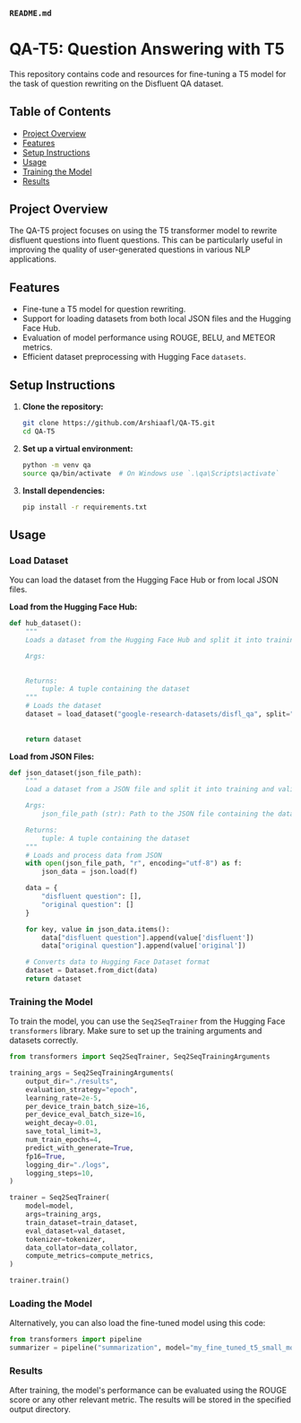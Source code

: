 ### `README.md`


# QA-T5: Question Answering with T5

This repository contains code and resources for fine-tuning a T5 model for the task of question rewriting on the Disfluent QA dataset.

## Table of Contents

- [Project Overview](#project-overview)
- [Features](#features)
- [Setup Instructions](#setup-instructions)
- [Usage](#usage)
- [Training the Model](#training-the-model)
- [Results](#results)


## Project Overview

The QA-T5 project focuses on using the T5 transformer model to rewrite disfluent questions into fluent questions. This can be particularly useful in improving the quality of user-generated questions in various NLP applications.

## Features

- Fine-tune a T5 model for question rewriting.
- Support for loading datasets from both local JSON files and the Hugging Face Hub.
- Evaluation of model performance using ROUGE, BELU, and METEOR metrics.
- Efficient dataset preprocessing with Hugging Face `datasets`.

## Setup Instructions

1. **Clone the repository:**

   ```bash
   git clone https://github.com/Arshiaafl/QA-T5.git
   cd QA-T5
   ```

2. **Set up a virtual environment:**

   ```bash
   python -m venv qa
   source qa/bin/activate  # On Windows use `.\qa\Scripts\activate`
   ```

3. **Install dependencies:**

   ```bash
   pip install -r requirements.txt
   ```


## Usage

### Load Dataset

You can load the dataset from the Hugging Face Hub or from local JSON files.

**Load from the Hugging Face Hub:**

```python
def hub_dataset():
    """
    Loads a dataset from the Hugging Face Hub and split it into training and validation sets.

    Args:
        

    Returns:
        tuple: A tuple containing the dataset
    """
    # Loads the dataset
    dataset = load_dataset("google-research-datasets/disfl_qa", split="validation")
    
    
    return dataset
```

**Load from JSON Files:**

```python
def json_dataset(json_file_path):
    """
    Load a dataset from a JSON file and split it into training and validation sets.

    Args:
        json_file_path (str): Path to the JSON file containing the dataset.

    Returns:
        tuple: A tuple containing the dataset
    """
    # Loads and process data from JSON
    with open(json_file_path, "r", encoding="utf-8") as f:
        json_data = json.load(f)

    data = {
        "disfluent question": [],
        "original question": []
    }

    for key, value in json_data.items():
        data["disfluent question"].append(value['disfluent'])
        data["original question"].append(value['original'])

    # Converts data to Hugging Face Dataset format
    dataset = Dataset.from_dict(data)
    return dataset
```

### Training the Model

To train the model, you can use the `Seq2SeqTrainer` from the Hugging Face `transformers` library. Make sure to set up the training arguments and datasets correctly.

```python
from transformers import Seq2SeqTrainer, Seq2SeqTrainingArguments

training_args = Seq2SeqTrainingArguments(
    output_dir="./results",
    evaluation_strategy="epoch",
    learning_rate=2e-5,
    per_device_train_batch_size=16,
    per_device_eval_batch_size=16,
    weight_decay=0.01,
    save_total_limit=3,
    num_train_epochs=4,
    predict_with_generate=True,
    fp16=True,
    logging_dir="./logs",
    logging_steps=10,
)

trainer = Seq2SeqTrainer(
    model=model,
    args=training_args,
    train_dataset=train_dataset,
    eval_dataset=val_dataset,
    tokenizer=tokenizer,
    data_collator=data_collator,
    compute_metrics=compute_metrics,
)

trainer.train()
```
### Loading the Model

Alternatively, you can also load the fine-tuned model using this code:
```python
from transformers import pipeline
summarizer = pipeline("summarization", model="my_fine_tuned_t5_small_model", min_length=5, max_length=42, num_beams=5, length_penalty=0.4)
```
### Results

After training, the model's performance can be evaluated using the ROUGE score or any other relevant metric. The results will be stored in the specified output directory.


